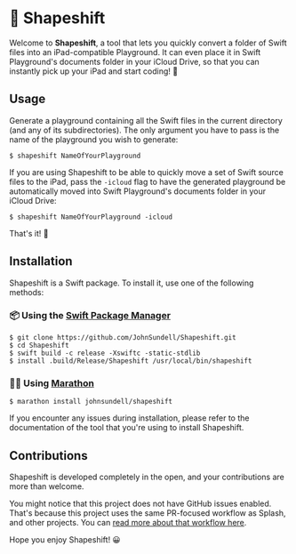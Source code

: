 # 🔶 Shapeshift

Welcome to **Shapeshift**, a tool that lets you quickly convert a folder of Swift files into an iPad-compatible Playground. It can even place it in Swift Playground's documents folder in your iCloud Drive, so that you can instantly pick up your iPad and start coding! 🚀

## Usage

Generate a playground containing all the Swift files in the current directory (and any of its subdirectories). The only argument you have to pass is the name of the playground you wish to generate:

```
$ shapeshift NameOfYourPlayground
```

If you are using Shapeshift to be able to quickly move a set of Swift source files to the iPad, pass the `-icloud` flag to have the generated playground be automatically moved into Swift Playground's documents folder in your iCloud Drive:

```
$ shapeshift NameOfYourPlayground -icloud
```

That's it! 🙂

## Installation

Shapeshift is a Swift package. To install it, use one of the following methods:

### 📦 Using the [Swift Package Manager](https://github.com/apple/swift-package-manager)

```
$ git clone https://github.com/JohnSundell/Shapeshift.git
$ cd Shapeshift
$ swift build -c release -Xswiftc -static-stdlib
$ install .build/Release/Shapeshift /usr/local/bin/shapeshift
```

### 🏃‍♂️ Using [Marathon](https://github.com/JohnSundell/Marathon)

```
$ marathon install johnsundell/shapeshift
```

If you encounter any issues during installation, please refer to the documentation of the tool that you're using to install Shapeshift.

## Contributions

Shapeshift is developed completely in the open, and your contributions are more than welcome.

You might notice that this project does not have GitHub issues enabled. That's because this project uses the same PR-focused workflow as Splash, and other projects. You can [read more about that workflow here](https://github.com/JohnSundell/Splash/blob/master/CONTRIBUTING.md#bugs-feature-requests-and-support).

Hope you enjoy Shapeshift! 😀